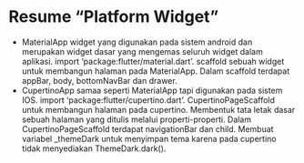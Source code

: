 <h1>Resume “Platform Widget”</h1>

- MaterialApp widget yang digunakan pada sistem android dan merupakan widget dasar yang mengemas seluruh widget dalam aplikasi. import ‘package:flutter/material.dart’.
  scaffold sebuah widget untuk membangun halaman pada MaterialApp. Dalam scaffold terdapat appBar, body, bottomNavBar dan drawer.
- CupertinoApp samaa seperti MaterialApp tapi digunakan pada sistem IOS. import ‘package:flutter/cupertino.dart’.
  CupertinoPageScaffold untuk membangun halaman pada cupertino. Membentuk tata letak dasar sebuah halaman yang ditulis melalui properti-properti. Dalam CupertinoPageScaffold terdapat navigationBar dan child.
  Membuat variabel \_themeDark untuk menyimpan tema karena pada cupertino tidak menyediakan ThemeDark.dark().
